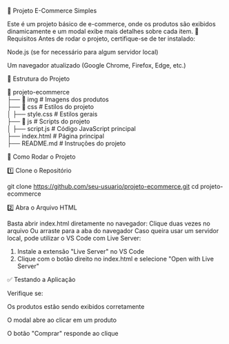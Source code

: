 📌 Projeto E-Commerce Simples

Este é um projeto básico de e-commerce, onde os produtos são exibidos dinamicamente e um modal exibe mais detalhes sobre cada item.
🚀 Requisitos
Antes de rodar o projeto, certifique-se de ter instalado:

Node.js (se for necessário para algum servidor local)

Um navegador atualizado (Google Chrome, Firefox, Edge, etc.)


📂 Estrutura do Projeto

📁 projeto-ecommerce  
 ├── 📂 img               # Imagens dos produtos  
 ├── 📂 css               # Estilos do projeto  
 │   ├── style.css        # Estilos gerais  
 ├── 📂 js                # Scripts do projeto  
 │   ├── script.js        # Código JavaScript principal  
 ├── index.html           # Página principal  
 ├── README.md            # Instruções do projeto

🔧 Como Rodar o Projeto

1️⃣ Clone o Repositório

git clone https://github.com/seu-usuario/projeto-ecommerce.git
cd projeto-ecommerce

2️⃣ Abra o Arquivo HTML

Basta abrir index.html diretamente no navegador:
Clique duas vezes no arquivo
Ou arraste para a aba do navegador
Caso queira usar um servidor local, pode utilizar o VS Code com Live Server:

1. Instale a extensão "Live Server" no VS Code
2. Clique com o botão direito no index.html e selecione "Open with Live Server"



✅ Testando a Aplicação

Verifique se:

Os produtos estão sendo exibidos corretamente

O modal abre ao clicar em um produto

O botão "Comprar" responde ao clique


